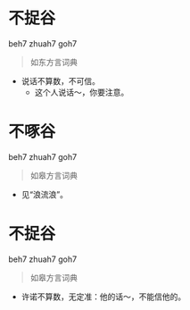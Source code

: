 # 不捉谷
beh7 zhuah7 goh7
> 如东方言词典
- 说话不算数，不可信。
  - 这个人说话～，你要注意。

# 不啄谷
beh7 zhuah7 goh7
> 如皋方言词典
- 见“浪流浪”。

# 不捉谷
beh7 zhuah7 goh7
> 如皋方言词典
- 许诺不算数，无定准：他的话～，不能信他的。
